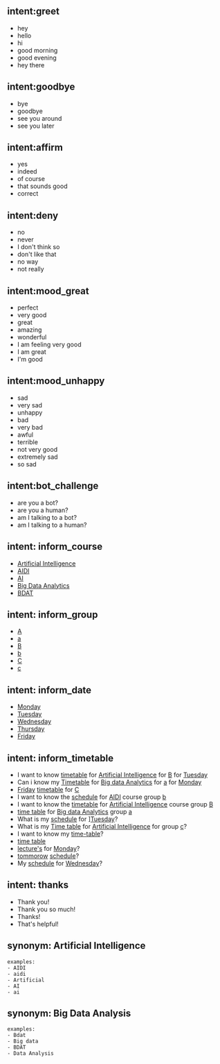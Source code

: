 ## intent:greet
- hey
- hello
- hi
- good morning
- good evening
- hey there

## intent:goodbye
- bye
- goodbye
- see you around
- see you later

## intent:affirm
- yes
- indeed
- of course
- that sounds good
- correct

## intent:deny
- no
- never
- I don't think so
- don't like that
- no way
- not really

## intent:mood_great
- perfect
- very good
- great
- amazing
- wonderful
- I am feeling very good
- I am great
- I'm good

## intent:mood_unhappy
- sad
- very sad
- unhappy
- bad
- very bad
- awful
- terrible
- not very good
- extremely sad
- so sad

## intent:bot_challenge
- are you a bot?
- are you a human?
- am I talking to a bot?
- am I talking to a human?

## intent: inform_course
- [Artificial Intelligence](Course)
- [AIDI](Course)
- [AI](Course)
- [Big Data Analytics](Course)
- [BDAT](Course)

## intent: inform_group
- [A](Group)
- [a](Group)
- [B](Group)
- [b](Group)
- [C](Group)
- [c](Group)

## intent: inform_date
- [Monday](Date)
- [Tuesday](Date)
- [Wednesday](Date)
- [Thursday](Date)
- [Friday](Date)

## intent: inform_timetable
- I want to know [timetable](Timetable) for [Artificial Intelligence](Course) for [B](Group) for [Tuesday](Date)
- Can i know my [Timetable](Timetable) for [Big data Analytics](Course) for [a](Group) for [Monday](Date)
- [Friday](Date) [timetable](Timetable) for [C](Group)
- I want to know the [schedule](Timetable) for [AIDI](Course) course group [b](Group)
- I want to know the [timetable](Timetable) for [Artificial Intelligence](Course)  course group [B](Group)
- [time table](Timetable) for [Big data Analytics](Course) group [a](Group)
- What is my [schedule](Timetable) for ][Tuesday](Date)?
- What is my [Time table](Timetable) for [Artificial Intelligence](Course) for group [c](Group)?
- I want to know my [time-table](Timetable)?
- [time table](Timetable)
- [lecture's](Timetable) for [Monday](Date)?
- [tommorow](Date) [schedule](Timetable)?
- My [schedule](Timetable) for [Wednesday](Date)?

## intent: thanks
- Thank you!
- Thank you so much!
- Thanks!
- That's helpful!

## synonym: Artificial Intelligence
    examples:
    - AIDI
    - aidi
    - Artificial
    - AI
    - ai

## synonym: Big Data Analysis
    examples:
    - Bdat
    - Big data
    - BDAT
    - Data Analysis


